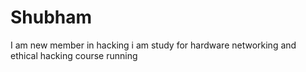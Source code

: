 # Shubham
I am new member in hacking i am study for hardware networking and ethical hacking course running 
